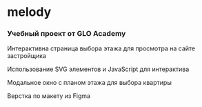 # melody
### Учебный проект от GLO Academy ###

Интерактивна страница выбора этажа для просмотра на сайте застройщика 

Использование SVG элементов и JavaScript для интерактива

Модальное окно с планом этажа для выбора квартиры

Верстка по макету из Figma
